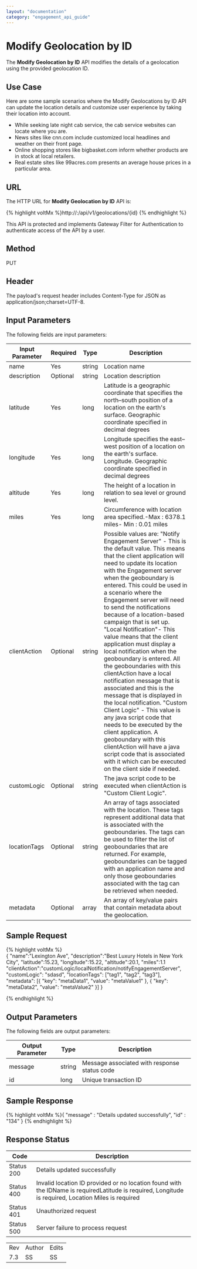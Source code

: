 ```yaml
---
layout: "documentation"
category: "engagement_api_guide"
---
```

                            


Modify Geolocation by ID
========================

The **Modify Geolocation by ID** API modifies the details of a geolocation using the provided geolocation ID.

Use Case
--------

Here are some sample scenarios where the Modify Geolocations by ID API can update the location details and customize user experience by taking their location into account.

*   While seeking late night cab service, the cab service websites can locate where you are.
*   News sites like cnn.com include customized local headlines and weather on their front page.
*   Online shopping stores like bigbasket.com inform whether products are in stock at local retailers.
*   Real estate sites like 99acres.com presents an average house prices in a particular area.

URL
---

The HTTP URL for **Modify Geolocation by ID** API is:

{% highlight voltMx %}http://<host>:<port>/api/v1/geolocations/{id}
{% endhighlight %}

This API is protected and implements Gateway Filter for Authentication to authenticate access of the API by a user.

Method
------

PUT

Header
------

The payload's request header includes Content-Type for JSON as application/json;charset=UTF-8.

Input Parameters
----------------

The following fields are input parameters:

  
| Input Parameter | Required | Type | Description |
| --- | --- | --- | --- |
| name | Yes | string | Location name |
| description | Optional | string | Location description |
| latitude | Yes | long | Latitude is a geographic coordinate that specifies the north–south position of a location on the earth's surface. Geographic coordinate specified in decimal degrees |
| longitude | Yes | long | Longitude specifies the east–west position of a location on the earth's surface. Longitude. Geographic coordinate specified in decimal degrees |
| altitude | Yes | long | The height of a location in relation to sea level or ground level. |
| miles | Yes | long | Circumference with location area specified.-Max : 6378.1 miles- Min : 0.01 miles |
| clientAction | Optional | string | Possible values are: "Notify Engagement Server" - This is the default value. This means that the client application will need to update its location with the Engagement server when the geoboundary is entered. This could be used in a scenario where the Engagement server will need to send the notifications because of a location-based campaign that is set up. "Local Notification"- This value means that the client application must display a local notification when the geoboundary is entered. All the geoboundaries with this clientAction have a local notification message that is associated and this is the message that is displayed in the local notification. "Custom Client Logic" - This value is any java script code that needs to be executed by the client application. A geoboundary with this clientAction will have a java script code that is associated with it which can be executed on the client side if needed. |
| customLogic | Optional | string | The java script code to be executed when clientAction is "Custom Client Logic". |
| locationTags | Optional | string | An array of tags associated with the location. These tags represent additional data that is associated with the geoboundaries. The tags can be used to filter the list of geoboundaries that are returned. For example, geoboundaries can be tagged with an application name and only those geoboundaries associated with the tag can be retrieved when needed. |
| metadata | Optional | array | An array of key/value pairs that contain metadata about the geolocation. |

Sample Request
--------------

{% highlight voltMx %}            
            {
  "name":"Lexington Ave",
  "description":"Best Luxury Hotels in New York City",
  "latitude":15.23,
  "longitude":15.22,
  "altitude":20.1,
  "miles":1.1
  "clientAction":"customLogic/localNotification/notifyEngagementServer",
  "customLogic": "sdasd",
  "locationTags": ["tag1", "tag2", "tag3"],
  "metadata": [{
      "key": "metaData1",
      "value": "metaValue1"
    }, {
	  "key": "metaData2",
      "value": "metaValue2"
    }]
  }			  

{% endhighlight %}

Output Parameters
-----------------

The following fields are output parameters:

  
| Output Parameter | Type | Description |
| --- | --- | --- |
| message | string | Message associated with response status code |
| id | long | Unique transaction ID |

Sample Response
---------------

{% highlight voltMx %}{
  "message" : "Details updated successfully",
  "id" : "134"
}
{% endhighlight %}

Response Status
---------------

  
| Code | Description |
| --- | --- |
| Status 200 | Details updated successfully |
| Status 400 | Invalid location ID provided or no location found with the IDName is requiredLatitude is required, Longitude is required, Location Miles is required |
| Status 401 | Unauthorized request |
| Status 500 | Server failure to process request |

<table class="TableStyle-RevisionTable" cellspacing="0" style="margin-left: 0;margin-right: auto;mc-table-style: url('../Resources/TableStyles/RevisionTable.css');" data-mc-conditions="Default.HTML"><colgroup><col class="TableStyle-RevisionTable-Column-Column1"> <col class="TableStyle-RevisionTable-Column-Column1"> <col class="TableStyle-RevisionTable-Column-Column1"></colgroup><tbody><tr class="TableStyle-RevisionTable-Body-Body1"><td class="TableStyle-RevisionTable-BodyE-Column1-Body1">Rev</td><td class="TableStyle-RevisionTable-BodyE-Column1-Body1">Author</td><td class="TableStyle-RevisionTable-BodyD-Column1-Body1">Edits</td></tr><tr class="TableStyle-RevisionTable-Body-Body1"><td class="TableStyle-RevisionTable-BodyB-Column1-Body1">7.3</td><td class="TableStyle-RevisionTable-BodyB-Column1-Body1">SS</td><td class="TableStyle-RevisionTable-BodyA-Column1-Body1">SS</td></tr></tbody></table>
